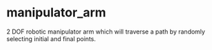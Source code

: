 # manipulator_arm
2 DOF robotic manipulator arm which will traverse a path by randomly selecting initial and final points.
